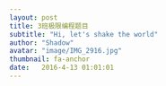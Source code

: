 ```yaml
---
layout: post
title: 3班极限编程题目
subtitle: "Hi, let's shake the world"
author: "Shadow"
avatar: "image/IMG_2916.jpg"
thumbnail: fa-anchor
date:   2016-4-13 01:01:01
---
```


